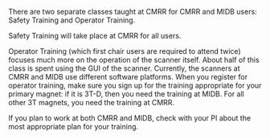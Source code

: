 There are two separate classes taught at CMRR for CMRR and MIDB users: Safety Training and Operator Training. 

Safety Training will take place at CMRR for all users. 

Operator Training (which first chair users are required to attend twice) focuses much more on the operation of the scanner itself. About half of this class is spent using the GUI of the scanner. Currently, the scanners at CMRR and MIDB use different software platforms. When you register for operator training, make sure you sign up for the training appropriate for your primary magnet: if it is 3T-D, then you need the training at MIDB. For all other 3T magnets, you need the training at CMRR.  

If you plan to work at both CMRR and MIDB, check with your PI about the most appropriate plan for your training. 